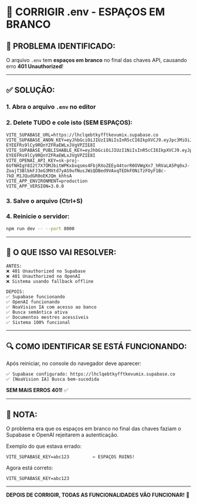 # 🔧 CORRIGIR .env - ESPAÇOS EM BRANCO

## 🔴 **PROBLEMA IDENTIFICADO:**

O arquivo `.env` tem **espaços em branco** no final das chaves API, causando erro **401 Unauthorized**!

---

## ✅ **SOLUÇÃO:**

### **1. Abra o arquivo `.env` no editor**

### **2. Delete TUDO e cole isto (SEM ESPAÇOS):**

```
VITE_SUPABASE_URL=https://lhclqebtkyfftkevumix.supabase.co
VITE_SUPABASE_ANON_KEY=eyJhbGciOiJIUzI1NiIsInR5cCI6IkpXVCJ9.eyJpc3MiOiJzdXBhYmFzZSIsInJlZiI6ImxoY2xxZWJ0a3lmZnRrZXZ1bWl4Iiwicm9sZSI6ImFub24iLCJpYXQiOjE3MzE1MTc5MjEsImV4cCI6MjA0NzA5MzkyMX0.7J1QcP5z-EYEEFRs9lCy9RQnYZFRaEWLxJVgVPZIE8I
VITE_SUPABASE_PUBLISHABLE_KEY=eyJhbGciOiJIUzI1NiIsInR5cCI6IkpXVCJ9.eyJpc3MiOiJzdXBhYmFzZSIsInJlZiI6ImxoY2xxZWJ0a3lmZnRrZXZ1bWl4Iiwicm9sZSI6ImFub24iLCJpYXQiOjE3MzE1MTc5MjEsImV4cCI6MjA0NzA5MzkyMX0.7J1QcP5z-EYEEFRs9lCy9RQnYZFRaEWLxJVgVPZIE8I
VITE_OPENAI_API_KEY=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
VITE_APP_ENVIRONMENT=production
VITE_APP_VERSION=3.0.0
```

### **3. Salve o arquivo (Ctrl+S)**

### **4. Reinicie o servidor:**

```bash
npm run dev -- --port 8000
```

---

## 🎯 **O QUE ISSO VAI RESOLVER:**

```
ANTES:
❌ 401 Unauthorized no Supabase
❌ 401 Unauthorized no OpenAI
❌ Sistema usando fallback offline

DEPOIS:
✅ Supabase funcionando
✅ OpenAI funcionando  
✅ NoaVision IA com acesso ao banco
✅ Busca semântica ativa
✅ Documentos mestres acessíveis
✅ Sistema 100% funcional
```

---

## 🔍 **COMO IDENTIFICAR SE ESTÁ FUNCIONANDO:**

Após reiniciar, no console do navegador deve aparecer:

```
✅ Supabase configurado: https://lhclqebtkyfftkevumix.supabase.co
✅ [NoaVision IA] Busca bem-sucedida
```

**SEM MAIS ERROS 401!** ✅

---

## 📝 **NOTA:**

O problema era que os espaços em branco no final das chaves faziam o Supabase e OpenAI rejeitarem a autenticação.

Exemplo do que estava errado:
```
VITE_SUPABASE_KEY=abc123         ← ESPAÇOS RUINS!
```

Agora está correto:
```
VITE_SUPABASE_KEY=abc123
```

---

**DEPOIS DE CORRIGIR, TODAS AS FUNCIONALIDADES VÃO FUNCIONAR!** 🎉

